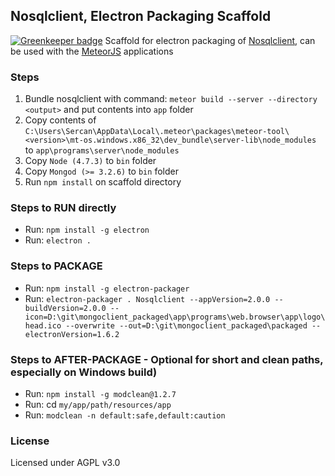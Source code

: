 ## Nosqlclient, Electron Packaging Scaffold

[![Greenkeeper badge](https://badges.greenkeeper.io/nosqlclient/nosqlclient-electron.svg)](https://greenkeeper.io/)
Scaffold for electron packaging of [Nosqlclient](https://github.com/nosqlclient/nosqlclient), can be used with the [MeteorJS](https://github.com/meteor/meteor) applications

### Steps
1. Bundle nosqlclient with command: `meteor build --server --directory <output>` and put contents into `app` folder
2. Copy contents of `C:\Users\Sercan\AppData\Local\.meteor\packages\meteor-tool\<version>\mt-os.windows.x86_32\dev_bundle\server-lib\node_modules` to `app\programs\server\node_modules`
3. Copy `Node (4.7.3)` to `bin` folder
4. Copy `Mongod (>= 3.2.6)` to `bin` folder
5. Run `npm install` on scaffold directory

### Steps to RUN directly
- Run: `npm install -g electron`
- Run: `electron .`

### Steps to PACKAGE
- Run: `npm install -g electron-packager`
- Run: `electron-packager . Nosqlclient --appVersion=2.0.0 --buildVersion=2.0.0 --icon=D:\git\mongoclient_packaged\app\programs\web.browser\app\logo\head.ico --overwrite --out=D:\git\mongoclient_packaged\packaged --electronVersion=1.6.2`

### Steps to AFTER-PACKAGE - Optional for short and clean paths, especially on Windows build)
- Run: `npm install -g modclean@1.2.7`
- Run: cd `my/app/path/resources/app` 
- Run: `modclean -n default:safe,default:caution`

### License
Licensed under AGPL v3.0
